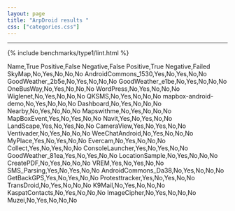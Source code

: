 ```yaml
---
layout: page
title: "ArpDroid results "
css: ["categories.css"]
---
```



-----

{% include benchmarks/type1/lint.html %}

Name,True Positive,False Negative,False Positive,True Negative,Failed
SkyMap,No,Yes,No,No,No
AndroidCommons_1530,Yes,No,Yes,No,No
GoodWeather_2b5e,No,Yes,No,No,No
GoodWeather_e1be,No,Yes,No,No,No
OneBusWay,No,Yes,No,No,No
WordPress,No,Yes,No,No,No
Wiglenet,No,Yes,No,No,No
QKSMS,No,Yes,No,No,No
mapbox-android-demo,No,Yes,No,No,No
Dashboard,No,Yes,No,No,No
Nearby,No,Yes,No,No,No
Mapswithme,No,Yes,No,No,No
MapBoxEvent,Yes,No,Yes,No,No
Navit,Yes,No,Yes,No,No
LandScape,Yes,No,Yes,No,No
CameraView,Yes,No,Yes,No,No
Ventivader,No,Yes,No,No,No
WeeChatAndroid,No,Yes,No,No,No
MyPlace,Yes,No,Yes,No,No
Evercam,No,Yes,No,No,No
Collect,Yes,No,Yes,No,No
ConsoleLauncher,Yes,No,Yes,No,No
GoodWeather_81ea,Yes,No,Yes,No,No
LocationSample,No,Yes,No,No,No
CreatePDF,No,Yes,No,No,No
VREM,Yes,No,Yes,No,No
SMS_Parsing,Yes,No,Yes,No,No
AndroidCommons_Da38,No,Yes,No,No,No
GetBackGPS,Yes,No,Yes,No,No
Protesttracker,Yes,No,Yes,No,No
TransDroid,No,Yes,No,No,No
K9Mail,No,Yes,No,No,No
KaspatContacts,No,Yes,No,No,No
ImageCipher,No,Yes,No,No,No
Muzei,No,Yes,No,No,No
